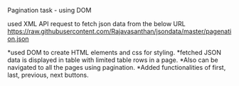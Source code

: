 Pagination task - using DOM

used XML API request to fetch json data from the below URL
https://raw.githubusercontent.com/Rajavasanthan/jsondata/master/pagenation.json

*used DOM to create HTML elements and css for styling.
*fetched JSON data is displayed in table with limited table rows in a page.
*Also can be navigated to all the pages using pagination.
*Added functionalities of first, last, previous, next buttons.
